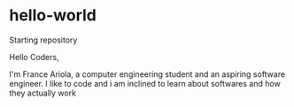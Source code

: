 # hello-world
Starting repository

Hello Coders, 

I'm France Ariola, a computer engineering student and an aspiring software engineer.
I like to code and i am inclined to learn about softwares and how they actually work
